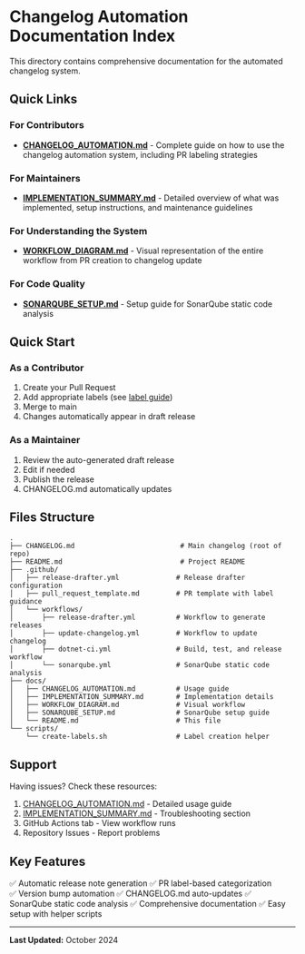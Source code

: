 # Changelog Automation Documentation Index

This directory contains comprehensive documentation for the automated changelog system.

## Quick Links

### For Contributors
- **[CHANGELOG_AUTOMATION.md](CHANGELOG_AUTOMATION.md)** - Complete guide on how to use the changelog automation system, including PR labeling strategies

### For Maintainers  
- **[IMPLEMENTATION_SUMMARY.md](IMPLEMENTATION_SUMMARY.md)** - Detailed overview of what was implemented, setup instructions, and maintenance guidelines

### For Understanding the System
- **[WORKFLOW_DIAGRAM.md](WORKFLOW_DIAGRAM.md)** - Visual representation of the entire workflow from PR creation to changelog update

### For Code Quality
- **[SONARQUBE_SETUP.md](SONARQUBE_SETUP.md)** - Setup guide for SonarQube static code analysis

## Quick Start

### As a Contributor
1. Create your Pull Request
2. Add appropriate labels (see [label guide](CHANGELOG_AUTOMATION.md#using-pr-labels))
3. Merge to main
4. Changes automatically appear in draft release

### As a Maintainer
1. Review the auto-generated draft release
2. Edit if needed
3. Publish the release
4. CHANGELOG.md automatically updates

## Files Structure

```
.
├── CHANGELOG.md                          # Main changelog (root of repo)
├── README.md                             # Project README
├── .github/
│   ├── release-drafter.yml              # Release drafter configuration
│   ├── pull_request_template.md         # PR template with label guidance
│   └── workflows/
│       ├── release-drafter.yml          # Workflow to generate releases
│       ├── update-changelog.yml         # Workflow to update changelog
│       ├── dotnet-ci.yml                # Build, test, and release workflow
│       └── sonarqube.yml                # SonarQube static code analysis
├── docs/
│   ├── CHANGELOG_AUTOMATION.md          # Usage guide
│   ├── IMPLEMENTATION_SUMMARY.md        # Implementation details
│   ├── WORKFLOW_DIAGRAM.md              # Visual workflow
│   ├── SONARQUBE_SETUP.md               # SonarQube setup guide
│   └── README.md                        # This file
└── scripts/
    └── create-labels.sh                 # Label creation helper
```

## Support

Having issues? Check these resources:
1. [CHANGELOG_AUTOMATION.md](CHANGELOG_AUTOMATION.md) - Detailed usage guide
2. [IMPLEMENTATION_SUMMARY.md](IMPLEMENTATION_SUMMARY.md) - Troubleshooting section
3. GitHub Actions tab - View workflow runs
4. Repository Issues - Report problems

## Key Features

✅ Automatic release note generation
✅ PR label-based categorization  
✅ Version bump automation
✅ CHANGELOG.md auto-updates
✅ SonarQube static code analysis
✅ Comprehensive documentation
✅ Easy setup with helper scripts

---

**Last Updated:** October 2024
